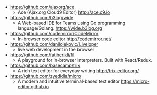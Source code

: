 - https://github.com/ajaxorg/ace
  - Ace (Ajax.org Cloud9 Editor) http://ace.c9.io
- https://github.com/b3log/wide
  - A Web-based IDE for Teams using Go programming language/Golang. https://wide.b3log.org
- https://github.com/codemirror/CodeMirror
  - In-browser code editor http://codemirror.net/
- https://github.com/danilolekovic/Liveloper
  - live web development in the browser
- https://github.com/fatiherikli/fil
  - A playground for in-browser interpreters. Built with React/Redux. 
- https://github.com/basecamp/trix
  - A rich text editor for everyday writing http://trix-editor.org/
- https://github.com/zyedidia/micro
  - A modern and intuitive terminal-based text editor https://micro-editor.github.io

 
